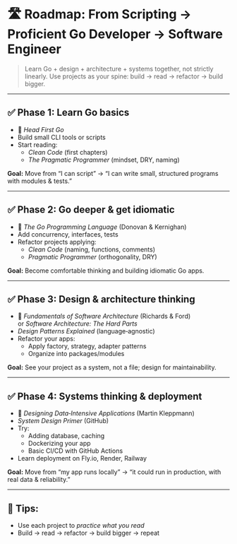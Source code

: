 
# 🛣️ Roadmap: From Scripting → Proficient Go Developer → Software Engineer

> Learn Go + design + architecture + systems together, not strictly linearly.
> Use projects as your spine: build → read → refactor → build bigger.

---

## ✅ Phase 1: Learn Go basics
- 📕 *Head First Go*
- Build small CLI tools or scripts
- Start reading:
  - *Clean Code* (first chapters)
  - *The Pragmatic Programmer* (mindset, DRY, naming)

**Goal:** Move from “I can script” → “I can write small, structured programs with modules & tests.”

---

## ✅ Phase 2: Go deeper & get idiomatic
- 📘 *The Go Programming Language* (Donovan & Kernighan)
- Add concurrency, interfaces, tests
- Refactor projects applying:
  - *Clean Code* (naming, functions, comments)
  - *Pragmatic Programmer* (orthogonality, DRY)

**Goal:** Become comfortable thinking and building idiomatic Go apps.

---

## ✅ Phase 3: Design & architecture thinking
- 📙 *Fundamentals of Software Architecture* (Richards & Ford)  
  or *Software Architecture: The Hard Parts*
- *Design Patterns Explained* (language‑agnostic)
- Refactor your apps:
  - Apply factory, strategy, adapter patterns
  - Organize into packages/modules

**Goal:** See your project as a system, not a file; design for maintainability.

---

## ✅ Phase 4: Systems thinking & deployment
- 📗 *Designing Data‑Intensive Applications* (Martin Kleppmann)
- *System Design Primer* (GitHub)
- Try:
  - Adding database, caching
  - Dockerizing your app
  - Basic CI/CD with GitHub Actions
- Learn deployment on Fly.io, Render, Railway

**Goal:** Move from “my app runs locally” → “it could run in production, with real data & reliability.”

---

## 🧠 Tips:
- Use each project to *practice what you read*
- Build → read → refactor → build bigger → repeat
